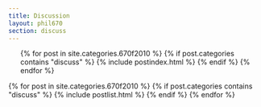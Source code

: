 ```yaml
---
title: Discussion
layout: phil670
section: discuss
---
```


<article class="postindex">
    
<ul id="postindex">
{% for post in site.categories.670f2010 %}
{% if post.categories contains "discuss" %}
{% include postindex.html %}
{% endif %}
{% endfor %}
</ul>

</article>

{% for post in site.categories.670f2010 %}
{% if post.categories contains "discuss" %}
{% include postlist.html %}
{% endif %}
{% endfor %}